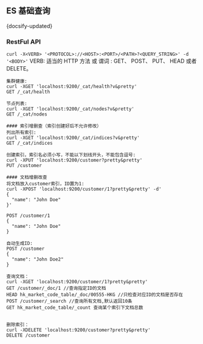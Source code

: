 ## ES 基础查询
{docsify-updated}

### RestFul API
`curl -X<VERB> '<PROTOCOL>://<HOST>:<PORT>/<PATH>?<QUERY_STRING>' -d '<BODY>'`
VERB: 适当的 HTTP 方法 或 谓词 : GET、 POST、 PUT、 HEAD 或者 DELETE。

```
集群健康:
curl -XGET 'localhost:9200/_cat/health?v&pretty'
GET /_cat/health

节点列表:
curl -XGET 'localhost:9200/_cat/nodes?v&pretty'
GET /_cat/nodes

#### 索引增删查（索引创建好后不允许修改）
列出所有索引:
curl -XGET 'localhost:9200/_cat/indices?v&pretty'
GET /_cat/indices

创建索引，索引名必须小写，不能以下划线开头，不能包含逗号:
curl -XPUT 'localhost:9200/customer?pretty&pretty'
PUT /customer

#### 文档增删改查
将文档放入customer索引，ID置为1:
curl -XPOST 'localhost:9200/customer/1?pretty&pretty' -d'
{
  "name": "John Doe"
}'

POST /customer/1
{
  "name": "John Doe"
}

自动生成ID:
POST /customer
{
  "name": "John Doe2"
}

查询文档：
curl -XGET 'localhost:9200/customer/1?pretty&pretty'
GET /customer/_doc/1 //查询指定ID的文档
HEAD hk_market_code_table/_doc/00555-HKG //只检查对应ID的文档是否存在
POST /customer/_search //查询所有文档,默认返回10条
GET hk_market_code_table/_count 查询某个索引下文档总数


删除索引：
curl -XDELETE 'localhost:9200/customer?pretty&pretty'
DELETE /customer
```